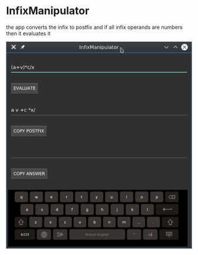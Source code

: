# InfixManipulator

the app converts the infix to postfix and if
all infix operands are numbers then it evaluates it

![ScreenShot](/Screenshot.png)
